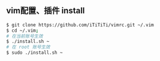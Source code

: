 ## vim配置、插件 install ##
``` bash
$ git clone https://github.com/iTiTiTi/vimrc.git ~/.vim
$ cd ~/.vim;
# 在当前账号生效
$ ./install.sh ~
# 在 root 账号生效
$ sudo ./install.sh ~
```
